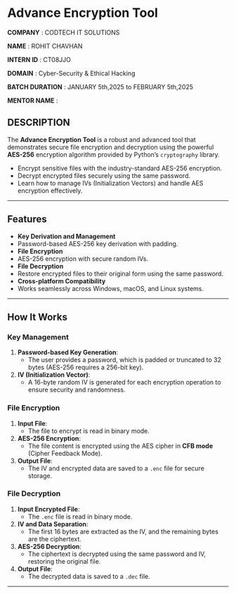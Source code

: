 # Advance Encryption Tool

**COMPANY** : CODTECH IT SOLUTIONS

**NAME** : ROHIT CHAVHAN

**INTERN ID** : CT08JJO

**DOMAIN** : Cyber-Security & Ethical Hacking

**BATCH DURATION** : JANUARY 5th,2025 to FEBRUARY 5th,2025

**MENTOR NAME** : 

## DESCRIPTION

The **Advance Encryption Tool** is a robust and advanced tool that demonstrates secure file encryption and decryption using the powerful **AES-256** encryption algorithm provided by Python’s `cryptography` library.

-  Encrypt sensitive files with the industry-standard AES-256 encryption.
-  Decrypt encrypted files securely using the same password.
-  Learn how to manage IVs (Initialization Vectors) and handle AES encryption effectively.

---

## Features

-  **Key Derivation and Management**
  - Password-based AES-256 key derivation with padding.
-  **File Encryption**
  - AES-256 encryption with secure random IVs.
-  **File Decryption**
  - Restore encrypted files to their original form using the same password.
-  **Cross-platform Compatibility**
  - Works seamlessly across Windows, macOS, and Linux systems.

---

## How It Works

### Key Management

1. **Password-based Key Generation**:
   - The user provides a password, which is padded or truncated to 32 bytes (AES-256 requires a 256-bit key).
2. **IV (Initialization Vector)**:
   - A 16-byte random IV is generated for each encryption operation to ensure security and randomness.

### File Encryption

1. **Input File**:
   - The file to encrypt is read in binary mode.
2. **AES-256 Encryption**:
   - The file content is encrypted using the AES cipher in **CFB mode** (Cipher Feedback Mode).
3. **Output File**:
   - The IV and encrypted data are saved to a `.enc` file for secure storage.

### File Decryption

1. **Input Encrypted File**:
   - The `.enc` file is read in binary mode.
2. **IV and Data Separation**:
   - The first 16 bytes are extracted as the IV, and the remaining bytes are the ciphertext.
3. **AES-256 Decryption**:
   - The ciphertext is decrypted using the same password and IV, restoring the original file.
4. **Output File**:
   - The decrypted data is saved to a `.dec` file.

---
